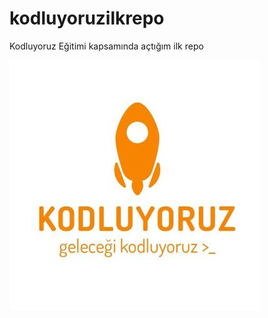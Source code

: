 # kodluyoruzilkrepo
Kodluyoruz Eğitimi kapsamında açtığım ilk repo

![Kodluyoruz Logo](https://raw.githubusercontent.com/Kodluyoruz/taskforce/git/git/markdown-nedir-nasil-kullaniriz-/figures/kodluyoruz_logo.jpg)

